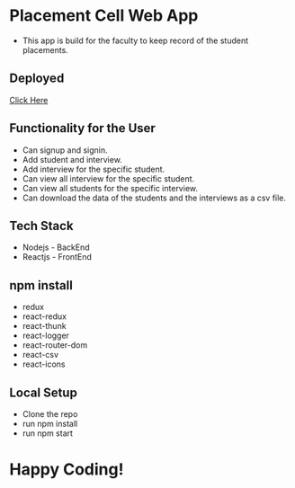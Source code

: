 # Placement Cell Web App
* This app is build for the faculty to keep record of the student placements.

## Deployed
[Click Here](https://focused-kalam-1d3886.netlify.app/)
 ## Functionality for the User
 * Can signup and signin.
 * Add student and interview.
 * Add interview for the specific student.
 * Can view all interview for the specific student.
 * Can view all students for the specific interview.
 * Can download the data of the students and the interviews as a csv file.

## Tech Stack
* Nodejs - BackEnd
* Reactjs - FrontEnd

## npm install
* redux
* react-redux
* react-thunk
* react-logger
* react-router-dom
* react-csv
* react-icons

## Local Setup
* Clone the repo
* run npm install
* run npm start

# Happy Coding!